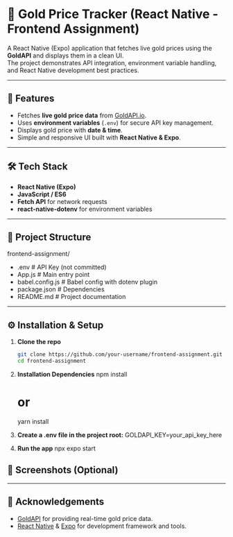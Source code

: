 # 📱 Gold Price Tracker (React Native - Frontend Assignment)

A React Native (Expo) application that fetches live gold prices using the **GoldAPI** and displays them in a clean UI.  
The project demonstrates API integration, environment variable handling, and React Native development best practices.

---

## 🚀 Features
- Fetches **live gold price data** from [GoldAPI.io](https://www.goldapi.io/).
- Uses **environment variables** (`.env`) for secure API key management.
- Displays gold price with **date & time**.
- Simple and responsive UI built with **React Native & Expo**.

---

## 🛠️ Tech Stack
- **React Native (Expo)**
- **JavaScript / ES6**
- **Fetch API** for network requests
- **react-native-dotenv** for environment variables

---

## 📂 Project Structure
frontend-assignment/
- .env # API Key (not committed)
- App.js # Main entry point
- babel.config.js # Babel config with dotenv plugin
- package.json # Dependencies
- README.md # Project documentation


---

## ⚙️ Installation & Setup

1. **Clone the repo**
   ```bash
   git clone https://github.com/your-username/frontend-assignment.git
   cd frontend-assignment

2. **Installation Dependencies**
   npm install
   # or
   yarn install
   
3. **Create a .env file in the project root:**
   GOLDAPI_KEY=your_api_key_here

4. **Run the app**
   npx expo start

## 📸 Screenshots (Optional)

---

## 🙌 Acknowledgements
- [GoldAPI](https://www.goldapi.io/) for providing real-time gold price data.
- [React Native](https://reactnative.dev/) & [Expo](https://expo.dev/) for development framework and tools.



